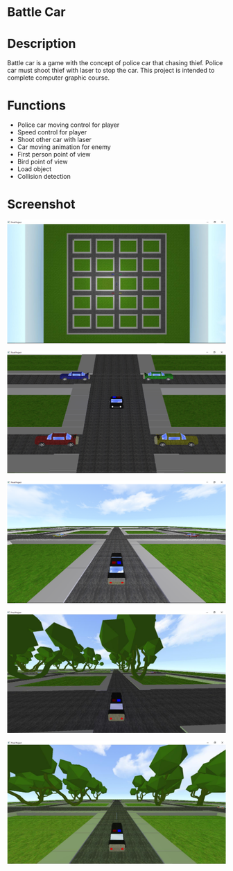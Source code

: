 # Battle Car
# Description
Battle car is a game with the concept of police car that chasing thief. Police car must shoot thief with laser to stop the car. This project is intended to complete computer graphic course.

# Functions
- Police car moving control for player
- Speed control for player
- Shoot other car with laser
- Car moving animation for enemy
- First person point of view
- Bird point of view
- Load object
- Collision detection

# Screenshot
![map](https://github.com/alyamaharanipj/battle-car/blob/main/screenshot/map.png)

![map](https://github.com/alyamaharanipj/battle-car/blob/main/screenshot/1.png)

![map](https://github.com/alyamaharanipj/battle-car/blob/main/screenshot/2.png)

![map](https://github.com/alyamaharanipj/battle-car/blob/main/screenshot/3.png)

![map](https://github.com/alyamaharanipj/battle-car/blob/main/screenshot/4.png)
